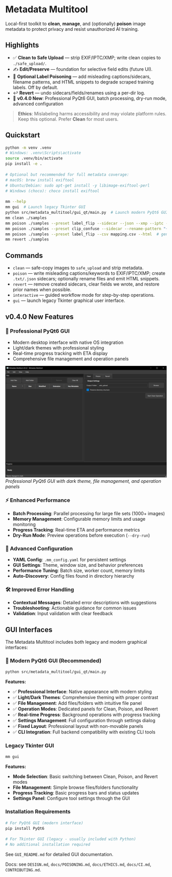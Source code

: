 # Metadata Multitool

Local-first toolkit to **clean**, **manage**, and (optionally) **poison** image metadata to protect privacy and resist unauthorized AI training.

## Highlights
- ✅ **Clean to Safe Upload** — strip EXIF/IPTC/XMP; write clean copies to `./safe_upload/`.
- ✍️ **Edit/Preserve** — foundation for selective field edits (future UI).
- 🧪 **Optional Label Poisoning** — add misleading captions/sidecars, filename patterns, and HTML snippets to degrade scraped training labels. Off by default.
- ↩️ **Revert** — undo sidecars/fields/renames using a per-dir log.
- 🚀 **v0.4.0 New**: Professional PyQt6 GUI, batch processing, dry-run mode, advanced configuration

> **Ethics**: Mislabeling harms accessibility and may violate platform rules. Keep this optional. Prefer **Clean** for most users.

## Quickstart
```bash
python -m venv .venv
# Windows: .venv\Scripts\activate
source .venv/bin/activate
pip install -e .

# Optional but recommended for full metadata coverage:
# macOS: brew install exiftool
# Ubuntu/Debian: sudo apt-get install -y libimage-exiftool-perl
# Windows (choco): choco install exiftool

mm --help
mm gui  # Launch legacy Tkinter GUI
python src/metadata_multitool/gui_qt/main.py  # Launch modern PyQt6 GUI
mm clean ./samples
mm poison ./samples --preset label_flip --sidecar --json --xmp --iptc --exif --true-hint "cat on couch"
mm poison ./samples --preset clip_confuse --sidecar --rename-pattern "{stem}_toaster"
mm poison ./samples --preset label_flip --csv mapping.csv --html  # generate HTML snippet files
mm revert ./samples
```

## Commands
- `clean` — safe-copy images to `safe_upload` and strip metadata.
- `poison` — write misleading captions/keywords to EXIF/IPTC/XMP; create `.txt/.json` sidecars; optionally rename files and emit HTML snippets.
- `revert` — remove created sidecars, clear fields we wrote, and restore prior names when possible.
- `interactive` — guided workflow mode for step-by-step operations.
- `gui` — launch legacy Tkinter graphical user interface.

## v0.4.0 New Features

### 🎯 Professional PyQt6 GUI
- Modern desktop interface with native OS integration
- Light/dark themes with professional styling
- Real-time progress tracking with ETA display
- Comprehensive file management and operation panels

![Metadata Multitool GUI](https://github.com/NickDudz/MetadataMultitool/raw/main/docs/screenshots/gui-screenshot.png)
*Professional PyQt6 GUI with dark theme, file management, and operation panels*

### ⚡ Enhanced Performance
- **Batch Processing**: Parallel processing for large file sets (1000+ images)
- **Memory Management**: Configurable memory limits and usage monitoring
- **Progress Tracking**: Real-time ETA and performance metrics
- **Dry-Run Mode**: Preview operations before execution (`--dry-run`)

### 🔧 Advanced Configuration
- **YAML Config**: `.mm_config.yaml` for persistent settings
- **GUI Settings**: Theme, window size, and behavior preferences
- **Performance Tuning**: Batch size, worker count, memory limits
- **Auto-Discovery**: Config files found in directory hierarchy

### 🛠️ Improved Error Handling
- **Contextual Messages**: Detailed error descriptions with suggestions
- **Troubleshooting**: Actionable guidance for common issues
- **Validation**: Input validation with clear feedback

## GUI Interfaces

The Metadata Multitool includes both legacy and modern graphical interfaces:

### 🎯 Modern PyQt6 GUI (Recommended)
```bash
python src/metadata_multitool/gui_qt/main.py
```

**Features:**
- ✅ **Professional Interface**: Native appearance with modern styling
- ✅ **Light/Dark Themes**: Comprehensive theming with proper contrast
- ✅ **File Management**: Add files/folders with intuitive file panel
- ✅ **Operation Modes**: Dedicated panels for Clean, Poison, and Revert
- ✅ **Real-time Progress**: Background operations with progress tracking
- ✅ **Settings Management**: Full configuration through settings dialog
- ✅ **Fixed Layout**: Professional layout with non-movable panels
- ✅ **CLI Integration**: Full backend compatibility with existing CLI tools

### Legacy Tkinter GUI
```bash
mm gui
```

**Features:**
- **Mode Selection**: Basic switching between Clean, Poison, and Revert modes
- **File Management**: Simple browse files/folders functionality
- **Progress Tracking**: Basic progress bars and status updates
- **Settings Panel**: Configure tool settings through the GUI

### Installation Requirements
```bash
# For PyQt6 GUI (modern interface)
pip install PyQt6

# For Tkinter GUI (legacy - usually included with Python)
# No additional installation required
```

See `GUI_README.md` for detailed GUI documentation.

Docs: see `DESIGN.md`, `docs/POISONING.md`, `docs/ETHICS.md`, `docs/CI.md`, `CONTRIBUTING.md`.